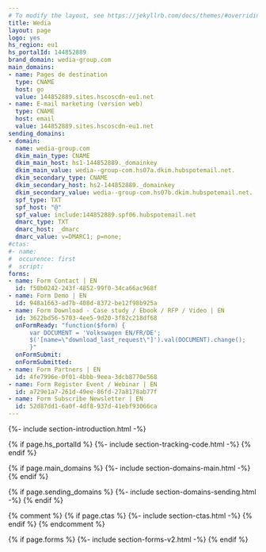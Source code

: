 ```yaml
---
# To modify the layout, see https://jekyllrb.com/docs/themes/#overriding-theme-defaults
title: Wedia
layout: page
logo: yes
hs_region: eu1
hs_portalId: 144852889
brand_domain: wedia-group.com
main_domains:
- name: Pages de destination	
  type: CNAME
  host: go
  value: 144852889.sites.hscoscdn-eu1.net
- name: E-mail marketing (version web)
  type: CNAME
  host: email
  value: 144852889.sites.hscoscdn-eu1.net
sending_domains:
- domain:
  name: wedia-group.com
  dkim_main_type: CNAME
  dkim_main_host: hs1-144852889._domainkey
  dkim_main_value: wedia--group-com.hs07a.dkim.hubspotemail.net.
  dkim_secondary_type: CNAME
  dkim_secondary_host: hs2-144852889._domainkey
  dkim_secondary_value: wedia--group-com.hs07b.dkim.hubspotemail.net.
  spf_type: TXT
  spf_host: "@"
  spf_value: include:144852889.spf06.hubspotemail.net
  dmarc_type: TXT
  dmarc_host: _dmarc
  dmarc_value: v=DMARC1; p=none;
#ctas:
#- name:
#  occurence: first
#  script:
forms:
- name: Form Contact | EN
  id: f50b0242-243f-4852-99f0-34ca66ac968f
- name: Form Demo | EN
  id: 948a1663-ad7b-408d-8372-be12f98b925a
- name: Form Download - Case study / Ebook / RFP / Video | EN
  id: 3622bd56-5703-4ee5-9d20-3f82c218df68
  onFormReady: "function($form) {
      var DOCUMENT = 'Volkswagen EN/FR/DE';
      $('[name=\"download_last_request\"]').val(DOCUMENT).change();
      }"     
  onFormSubmit:
  onFormSubmitted:
- name: Form Partners | EN
  id: 4fe7996e-0f01-4bbb-9eea-3dcb8770e568
- name: Form Register Event / Webinar | EN
  id: a729e1a7-261d-49ee-86fd-27a8178ab77f
- name: Form Subscribe Newsletter | EN
  id: 52d87dd1-6a0f-4df8-937d-41ebf93066ca
---
```


{%- include section-introduction.html -%}

{% if page.hs_portalId %}
    {%- include section-tracking-code.html -%}
{% endif %}

{% if page.main_domains %}
    {%- include section-domains-main.html -%}
{% endif %}


{% if page.sending_domains %}
    {%- include section-domains-sending.html -%}
{% endif %}

{% comment %}
{% if page.ctas %}
    {%- include section-ctas.html -%}
{% endif %}
{% endcomment %}

{% if page.forms %}
    {%- include section-forms-v2.html -%}
{% endif %}